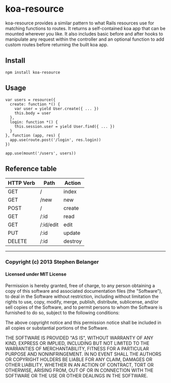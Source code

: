 # koa-resource

koa-resource provides a similar pattern to what Rails resources use for matching functions to routes. It returns a self-contained koa app that can be mounted wherever you like. It also includes basic before and after hooks to manipulate any request within the controller and an optional function to add custom routes before returning the built koa app.

## Install

    npm install koa-resource

## Usage
    
    var users = resource({
      create: function *() {
        var user = yield User.create({ ... })
        this.body = user
      },
      login: function *() {
        this.session.user = yield User.find({ ... })
      }
    }, function (app, res) {
      app.use(route.post('/login', res.login))
    })

    app.use(mount('/users', users))

## Reference table

| HTTP Verb | Path      | Action  |
| --------- | --------- | ------- |
| GET       | /         | index   |
| GET       | /new      | new     |
| POST      | /         | create  |
| GET       | /:id      | read    |
| GET       | /:id/edit | edit    |
| PUT       | /:id      | update  |
| DELETE    | /:id      | destroy |

---

### Copyright (c) 2013 Stephen Belanger
#### Licensed under MIT License

Permission is hereby granted, free of charge, to any person obtaining a copy of this software and associated documentation files (the "Software"), to deal in the Software without restriction, including without limitation the rights to use, copy, modify, merge, publish, distribute, sublicense, and/or sell copies of the Software, and to permit persons to whom the Software is furnished to do so, subject to the following conditions:

The above copyright notice and this permission notice shall be included in all copies or substantial portions of the Software.

THE SOFTWARE IS PROVIDED "AS IS", WITHOUT WARRANTY OF ANY KIND, EXPRESS OR IMPLIED, INCLUDING BUT NOT LIMITED TO THE WARRANTIES OF MERCHANTABILITY, FITNESS FOR A PARTICULAR PURPOSE AND NONINFRINGEMENT. IN NO EVENT SHALL THE AUTHORS OR COPYRIGHT HOLDERS BE LIABLE FOR ANY CLAIM, DAMAGES OR OTHER LIABILITY, WHETHER IN AN ACTION OF CONTRACT, TORT OR OTHERWISE, ARISING FROM, OUT OF OR IN CONNECTION WITH THE SOFTWARE OR THE USE OR OTHER DEALINGS IN THE SOFTWARE.
